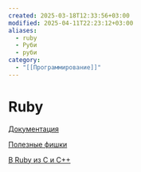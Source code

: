 ```yaml
---
created: 2025-03-18T12:33:56+03:00
modified: 2025-04-11T22:23:12+03:00
aliases:
  - ruby
  - Руби
  - руби
category:
  - "[[Программирование]]"
---
```


# Ruby

[Документация](https://docs.ruby-lang.org/en/master/index.html)

[Полезные фишки](https://www.ruby-lang.org/ru/documentation/ruby-from-other-languages)

[В Ruby из C и C++](https://www.ruby-lang.org/ru/documentation/ruby-from-other-languages/to-ruby-from-c-and-cpp)